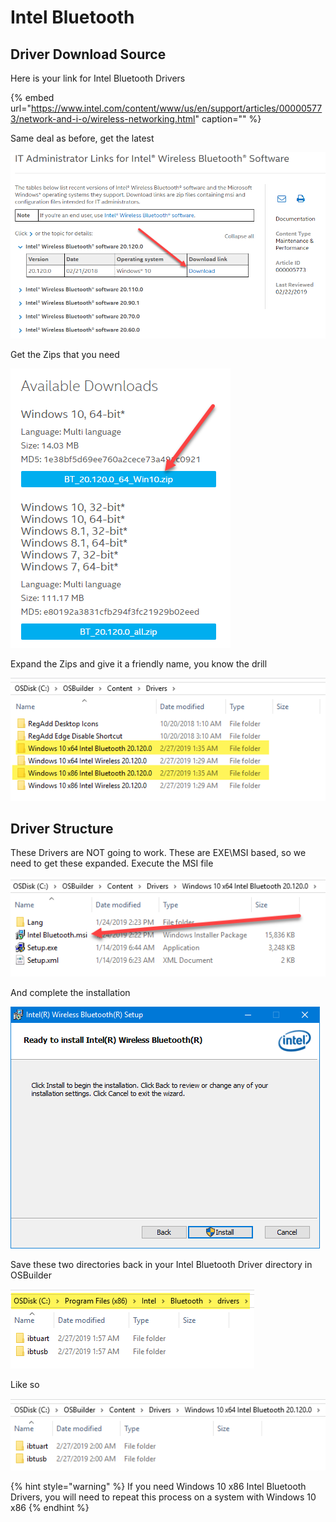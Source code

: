 # Intel Bluetooth

## Driver Download Source

Here is your link for Intel Bluetooth Drivers

{% embed url="https://www.intel.com/content/www/us/en/support/articles/000005773/network-and-i-o/wireless-networking.html" caption="" %}

Same deal as before, get the latest

![](../../../.gitbook/assets/image%20%2867%29.png)

Get the Zips that you need

![](../../../.gitbook/assets/image%20%28244%29.png)

Expand the Zips and give it a friendly name, you know the drill

![](../../../.gitbook/assets/image%20%28253%29.png)

## Driver Structure

These Drivers are NOT going to work. These are EXE\MSI based, so we need to get these expanded. Execute the MSI file

![](../../../.gitbook/assets/image%20%28121%29.png)

And complete the installation

![](../../../.gitbook/assets/image%20%2891%29.png)

Save these two directories back in your Intel Bluetooth Driver directory in OSBuilder

![](../../../.gitbook/assets/image%20%28167%29.png)

Like so

![](../../../.gitbook/assets/image%20%28264%29.png)

{% hint style="warning" %}
If you need Windows 10 x86 Intel Bluetooth Drivers, you will need to repeat this process on a system with Windows 10 x86
{% endhint %}

